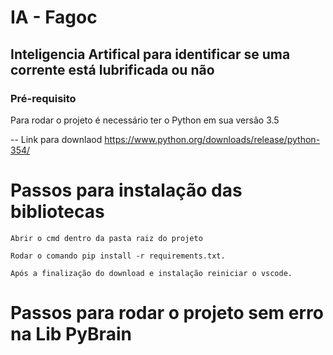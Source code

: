 # IA - Fagoc
## Inteligencia Artifical para identificar se uma corrente está lubrificada ou não

### Pré-requisito 

Para rodar o projeto é necessário ter o Python em sua versão 3.5

-- Link para downlaod
https://www.python.org/downloads/release/python-354/

# Passos para instalação das bibliotecas
    
    Abrir o cmd dentro da pasta raiz do projeto 
        
    Rodar o comando pip install -r requirements.txt.

    Após a finalização do download e instalação reiniciar o vscode.

# Passos para rodar o projeto sem erro na Lib PyBrain

